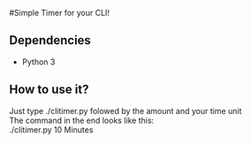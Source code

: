 #Simple Timer for your CLI!
## Dependencies
- Python 3
## How to use it?
Just type ./clitimer.py folowed by the amount and your time unit  
The command in the end looks like this:  
./clitimer.py 10 Minutes  
